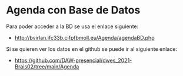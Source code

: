 # Agenda con Base de Datos
Para poder acceder a la BD se usa el enlace siguiente:
- http://bvirlan.ifc33b.cifpfbmoll.eu/Agenda/agendaBD.php

Si se quieren ver los datos en el github se puede ir al siguiente enlace:
- https://github.com/DAW-presencial/dwes_2021-Brais02/tree/main/Agenda

